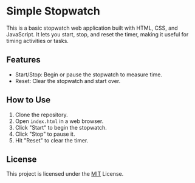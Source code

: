 # Simple Stopwatch

This is a basic stopwatch web application built with HTML, CSS, and JavaScript. It lets you start, stop, and reset the timer, making it useful for timing activities or tasks.

## Features

- Start/Stop: Begin or pause the stopwatch to measure time.
- Reset: Clear the stopwatch and start over.

## How to Use

1. Clone the repository.
2. Open `index.html` in a web browser.
3. Click "Start" to begin the stopwatch.
4. Click "Stop" to pause it.
5. Hit "Reset" to clear the timer.

## License

This project is licensed under the [MIT](LICENSE) License.
